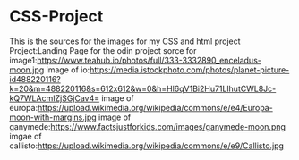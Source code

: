 # CSS-Project
This is the sources for the images for my CSS and html project Project:Landing Page for the odin project
sorce for image1:https://www.teahub.io/photos/full/333-3332890_enceladus-moon.jpg
image of io:https://media.istockphoto.com/photos/planet-picture-id488220116?k=20&m=488220116&s=612x612&w=0&h=Hl6qV1Bi2Hu71LlhutCWL8Jc-kQ7WLAcmIZjSGjCav4=
image of europa:https://upload.wikimedia.org/wikipedia/commons/e/e4/Europa-moon-with-margins.jpg
image of ganymede:https://www.factsjustforkids.com/images/ganymede-moon.png
imgae of callisto:https://upload.wikimedia.org/wikipedia/commons/e/e9/Callisto.jpg